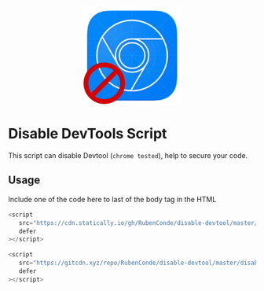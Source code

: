 <p align="center">
  <img src="./assets/logo.png" alt="Logo" width="200" />
</p>

# Disable DevTools Script

This script can disable Devtool (`chrome tested`), help to secure your code.

## Usage

Include one of the code here to last of the body tag in the HTML

```js
<script
   src="https://cdn.statically.io/gh/RubenConde/disable-devtool/master/disable-devtool.min.js"
   defer
></script>
```

```js
<script
   src="https://gitcdn.xyz/repo/RubenConde/disable-devtool/master/disable-devtool.min.js"
   defer
></script>
```
